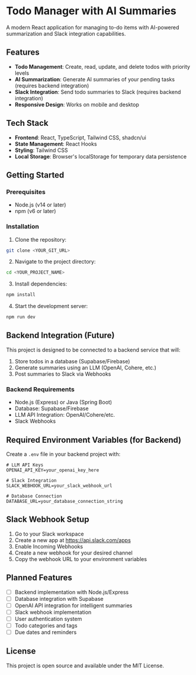 
# Todo Manager with AI Summaries

A modern React application for managing to-do items with AI-powered summarization and Slack integration capabilities.

## Features

- **Todo Management**: Create, read, update, and delete todos with priority levels
- **AI Summarization**: Generate AI summaries of your pending tasks (requires backend integration)
- **Slack Integration**: Send todo summaries to Slack (requires backend integration)
- **Responsive Design**: Works on mobile and desktop

## Tech Stack

- **Frontend**: React, TypeScript, Tailwind CSS, shadcn/ui
- **State Management**: React Hooks
- **Styling**: Tailwind CSS
- **Local Storage**: Browser's localStorage for temporary data persistence

## Getting Started

### Prerequisites

- Node.js (v14 or later)
- npm (v6 or later)

### Installation

1. Clone the repository:
```sh
git clone <YOUR_GIT_URL>
```

2. Navigate to the project directory:
```sh
cd <YOUR_PROJECT_NAME>
```

3. Install dependencies:
```sh
npm install
```

4. Start the development server:
```sh
npm run dev
```

## Backend Integration (Future)

This project is designed to be connected to a backend service that will:

1. Store todos in a database (Supabase/Firebase)
2. Generate summaries using an LLM (OpenAI, Cohere, etc.)
3. Post summaries to Slack via Webhooks

### Backend Requirements

- Node.js (Express) or Java (Spring Boot)
- Database: Supabase/Firebase
- LLM API Integration: OpenAI/Cohere/etc.
- Slack Webhooks

## Required Environment Variables (for Backend)

Create a `.env` file in your backend project with:

```
# LLM API Keys
OPENAI_API_KEY=your_openai_key_here

# Slack Integration
SLACK_WEBHOOK_URL=your_slack_webhook_url

# Database Connection
DATABASE_URL=your_database_connection_string
```

## Slack Webhook Setup

1. Go to your Slack workspace
2. Create a new app at https://api.slack.com/apps
3. Enable Incoming Webhooks
4. Create a new webhook for your desired channel
5. Copy the webhook URL to your environment variables

## Planned Features

- [ ] Backend implementation with Node.js/Express
- [ ] Database integration with Supabase
- [ ] OpenAI API integration for intelligent summaries
- [ ] Slack webhook implementation
- [ ] User authentication system
- [ ] Todo categories and tags
- [ ] Due dates and reminders

## License

This project is open source and available under the MIT License.
